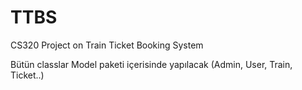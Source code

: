# TTBS
CS320 Project on Train Ticket Booking System
 
Bütün classlar Model paketi içerisinde yapılacak (Admin, User, Train, Ticket..)